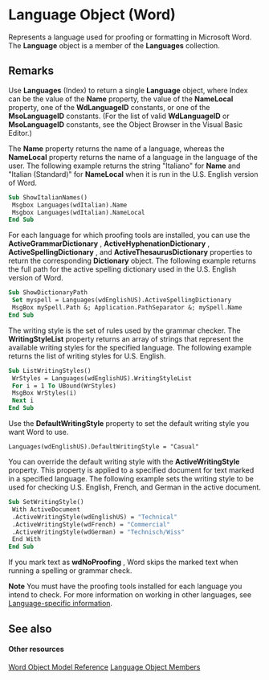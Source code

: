 
# Language Object (Word)

Represents a language used for proofing or formatting in Microsoft Word. The  **Language** object is a member of the **Languages** collection.


## Remarks

Use  **Languages** (Index) to return a single **Language** object, where Index can be the value of the **Name** property, the value of the **NameLocal** property, one of the **WdLanguageID** constants, or one of the **MsoLanguageID** constants. (For the list of valid **WdLanguageID** or **MsoLanguageID** constants, see the Object Browser in the Visual Basic Editor.)

The  **Name** property returns the name of a language, whereas the **NameLocal** property returns the name of a language in the language of the user. The following example returns the string "Italiano" for **Name** and "Italian (Standard)" for **NameLocal** when it is run in the U.S. English version of Word.




```vb
Sub ShowItalianNames() 
 Msgbox Languages(wdItalian).Name 
 Msgbox Languages(wdItalian).NameLocal 
End Sub
```

For each language for which proofing tools are installed, you can use the  **ActiveGrammarDictionary** , **ActiveHyphenationDictionary** , **ActiveSpellingDictionary** , and **ActiveThesaurusDictionary** properties to return the corresponding **Dictionary** object. The following example returns the full path for the active spelling dictionary used in the U.S. English version of Word.




```vb
Sub ShowDictionaryPath 
 Set myspell = Languages(wdEnglishUS).ActiveSpellingDictionary 
 MsgBox mySpell.Path &; Application.PathSeparator &; mySpell.Name 
End Sub
```

The writing style is the set of rules used by the grammar checker. The  **WritingStyleList** property returns an array of strings that represent the available writing styles for the specified language. The following example returns the list of writing styles for U.S. English.




```vb
Sub ListWritingStyles() 
 WrStyles = Languages(wdEnglishUS).WritingStyleList 
 For i = 1 To UBound(WrStyles) 
 MsgBox WrStyles(i) 
 Next i 
End Sub
```

Use the  **DefaultWritingStyle** property to set the default writing style you want Word to use.




```
Languages(wdEnglishUS).DefaultWritingStyle = "Casual"
```

You can override the default writing style with the  **ActiveWritingStyle** property. This property is applied to a specified document for text marked in a specified language. The following example sets the writing style to be used for checking U.S. English, French, and German in the active document.




```vb
Sub SetWritingStyle() 
 With ActiveDocument 
 .ActiveWritingStyle(wdEnglishUS) = "Technical" 
 .ActiveWritingStyle(wdFrench) = "Commercial" 
 .ActiveWritingStyle(wdGerman) = "Technisch/Wiss" 
 End With 
End Sub
```

If you mark text as  **wdNoProofing** , Word skips the marked text when running a spelling or grammar check.


 **Note**  You must have the proofing tools installed for each language you intend to check. For more information on working in other languages, see [Language-specific information](http://msdn.microsoft.com/library/b27a2d10-8a15-7b36-b329-34d55ada9f37%28Office.15%29.aspx).


## See also


#### Other resources


[Word Object Model Reference](http://msdn.microsoft.com/library/be452561-b436-bb9b-6f94-3faa9a74a6fd%28Office.15%29.aspx)
[Language Object Members](71b8c7ea-bb8f-3fa7-73f7-f99485ab5d4a.md)
